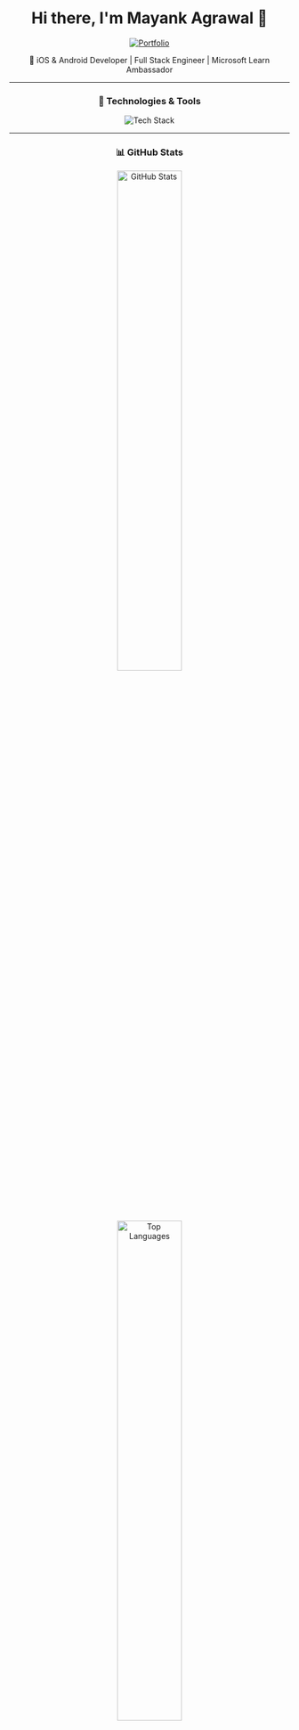 <div align="center">
  
  # Hi there, I'm Mayank Agrawal 👋
  
  <p align="center">
    <a href="https://mayank1406.pro">
      <img src="https://img.shields.io/badge/Visit%20My%20Portfolio-mayank1406.pro-6e5494?style=for-the-badge&logo=google-chrome&logoColor=white" alt="Portfolio">
    </a>
  </p>
  
  <p>🚀 iOS & Android Developer | Full Stack Engineer | Microsoft Learn Ambassador</p>
  
  ---
  
  ### 🔧 Technologies & Tools
  
  <p>
    <img src="https://skillicons.dev/icons?i=java,swift,kotlin,react,typescript,nodejs,nextjs,aws,git,github,docker,firebase,xcode,androidstudio&perline=7" alt="Tech Stack" />
  </p>
  
  ---
 ### 📊 GitHub Stats

<p align="center">
  <img 
    src="https://github-readme-stats.vercel.app/api?username=LittleCodr&show_icons=true&theme=blueberry&count_private=true&hide_title=false&include_all_commits=true&line_height=30" 
    alt="GitHub Stats" 
    width="48%" 
  />
  
  <img 
    src="https://github-readme-stats.vercel.app/api/top-langs/?username=LittleCodr&layout=compact&theme=blueberry&langs_count=8" 
    alt="Top Languages" 
    width="48%" 
  />
</p>

<p align="center">
  <img 
    src="https://github-readme-streak-stats.herokuapp.com/?user=LittleCodr&theme=blueberry&hide_border=false" 
    alt="GitHub Streak" 
    width="48%" 
  />

  <img 
    src="https://github-readme-stats.vercel.app/api/wakatime?username=LittleCodr&theme=blueberry" 
    alt="WakaTime Stats" 
    width="48%" 
  />
</p>

  
  ---
  

  
  ### 📫 Let's Connect
  
  <div style="display: flex; justify-content: center; gap: 10px; flex-wrap: wrap;">
    <a href="https://linkedin.com/in/mayankagrawal1406">
      <img src="https://img.shields.io/badge/LinkedIn-0077B5?style=for-the-badge&logo=linkedin&logoColor=white" alt="LinkedIn">
    </a>
    <a href="https://twitter.com/mindflayer_69">
      <img src="https://img.shields.io/badge/Twitter-1DA1F2?style=for-the-badge&logo=twitter&logoColor=white" alt="Twitter">
    </a>
    <a href="https://leetcode.com/u/mayankagra_wal/">
      <img src="https://img.shields.io/badge/LeetCode-FFA116?style=for-the-badge&logo=leetcode&logoColor=white" alt="LeetCode">
    </a>
    <a href="https://github.com/LittleCodr">
      <img src="https://img.shields.io/badge/GitHub-181717?style=for-the-badge&logo=github&logoColor=white" alt="GitHub">
    </a>
    <a href="mailto:littlecodr@gmail.com">
      <img src="https://img.shields.io/badge/Email-D14836?style=for-the-badge&logo=gmail&logoColor=white" alt="Email">
    </a>
  </div>
  
  ---
  
  <div style="margin-top: 20px;">
    <h3>🚀 Quick Facts</h3>
    <ul style="text-align: left; max-width: 600px; margin: 0 auto;">
      <li>👨‍💻 Microsoft Learn Ambassador</li>
      <li>📱 Experienced in iOS (Swift) & Android (Java) Development</li>
      <li>🌐 Full Stack Development with React & Node.js</li>
      <li>💪 Strong problem-solving skills with DSA</li>
      <li>🚀 Building scalable and performant applications</li>
    </ul>
  </div>
  
  <p style="margin-top: 20px;">
    <img src="https://komarev.com/ghpvc/?username=LittleCodr&style=flat-square" alt="Profile Views">
  </p>
  
  <p>✨ Check out my portfolio at <a href="https://mayank1406.pro" target="_blank">mayank1406.pro</a> for more details about my work and projects!</p>
  
</div>
